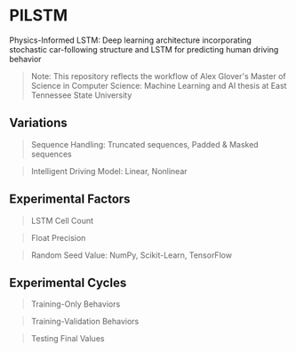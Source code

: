 # PILSTM
Physics-Informed LSTM:  Deep learning architecture incorporating stochastic car-following structure and LSTM for predicting human driving behavior

> Note: This repository reflects the workflow of Alex Glover's Master of Science in Computer Science: Machine Learning and AI thesis at East Tennessee State University


## Variations

> Sequence Handling: Truncated sequences, Padded & Masked sequences

> Intelligent Driving Model: Linear, Nonlinear


## Experimental Factors

> LSTM Cell Count

> Float Precision

> Random Seed Value: NumPy, Scikit-Learn, TensorFlow


## Experimental Cycles

> Training-Only Behaviors

> Training-Validation Behaviors

> Testing Final Values
